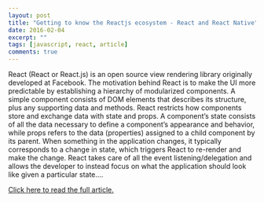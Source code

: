 ```yaml
---
layout: post
title: "Getting to know the Reactjs ecosystem - React and React Native"
date: 2016-02-04
excerpt: ""
tags: [javascript, react, article]
comments: true
---
```


React (React or React.js) is an open source view rendering library originally developed at Facebook. The motivation behind React is to make the UI more predictable by establishing a hierarchy of modularized components. A simple component consists of DOM elements that describes its structure, plus any supporting data and methods. React restricts how components store and exchange data with state and props. A component’s state consists of all the data necessary to define a component’s appearance and behavior, while props refers to the data (properties) assigned to a child component by its parent. When something in the application changes, it typically corresponds to a change in state, which triggers React to re-render and make the change. React takes care of all the event listening/delegation and allows the developer to instead focus on what the application should look like given a particular state....

[Click here to read the full article.](http://appendto.com/2016/03/getting-know-reactjs-ecosystem-react-react-native/)